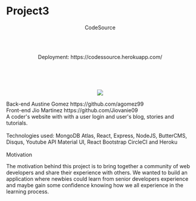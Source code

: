 # Project3

<p align="center">
CodeSource
</p>
<br>
<br>

<p align="center">
Deployment:
https://codessource.herokuapp.com/
</p>


<br>
<br>
<br>
<p align="center">
<img src="https://raw.githubusercontent.com/agomez99/CodeSource/master/screenshot.png"/>
</p>
Back-end Austine Gomez https://github.com/agomez99
<br>
 Front-end Jio Martinez https://github.com/Jiovanie09
<br>
A coder's website with with a user login and user's blog, stories and tutorials.
<br>
<br>
Technologies used:
MongoDB Atlas, 
React, 
Express, 
NodeJS, 
ButterCMS, Disqus, Youtube API
Material UI, React Bootstrap
CircleCI and Heroku
<br>
<br>
Motivation
<br>

The motivation behind this project is to bring together a community of web developers and share their experience with others.
We wanted to build an application where newbies could learn from senior developers experience and maybe gain some confidence knowing how we all experience in the learning process.



